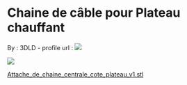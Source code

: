 Chaine de câble pour Plateau chauffant
======================================

By : 3DLD - profile url : [![](https://cdn.thingiverse.com/renders/7a/04/83/79/88/e975b5fbbeb8a082a1ac1281f49bbff1_thumb_medium.jpg)](https://www.thingiverse.com/3DLD)  
  
[![](https://cdn.thingiverse.com/renders/b2/57/a5/8f/98/13d62e045dd8e310c80fb8e5f4094795_thumb_medium.jpg)](https://cdn.thingiverse.com/renders/b2/57/a5/8f/98/13d62e045dd8e310c80fb8e5f4094795_thumb_medium.jpg)

[Attache\_de\_chaine\_centrale\_cote\_plateau\_v1.stl](https://www.thingiverse.com/thing:3188050)